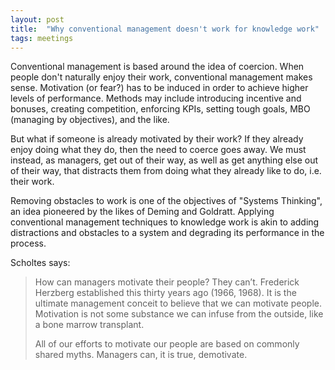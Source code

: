 ```yaml
---
layout: post
title:  "Why conventional management doesn't work for knowledge work"
tags: meetings
---
```

Conventional management is based around the idea of coercion.
When people don't naturally enjoy their work,
conventional management makes sense.
Motivation (or fear?) has to be induced in order to achieve
higher levels of performance.
Methods may include introducing incentive and bonuses, creating competition, 
enforcing KPIs, setting tough goals, MBO (managing by objectives),
and the like.

But what if someone is already motivated by their work?
If they already enjoy doing what they do,
then the need to coerce goes away.
We must instead, as managers, get out of their way,
as well as get anything else out of their way, that distracts
them from doing what they already like to do, i.e. their work.

Removing obstacles to work is one of the objectives of "Systems Thinking",
an idea pioneered by the likes of Deming and Goldratt.
Applying conventional management techniques to
knowledge work is akin to adding distractions and obstacles
to a system and degrading its performance in the process.

Scholtes says:

> How can managers motivate their people? They can’t. Frederick Herzberg established this thirty years ago (1966, 1968). It is the ultimate management conceit to believe that we can motivate people. Motivation is not some substance we can infuse from the outside, like a bone marrow transplant.
>
> All of our efforts to motivate our people are based on commonly shared myths. Managers can, it is true, demotivate.